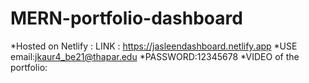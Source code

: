 # MERN-portfolio-dashboard
*Hosted on Netlify : LINK : https://jasleendashboard.netlify.app
*USE email:jkaur4_be21@thapar.edu
*PASSWORD:12345678
*VIDEO of the portfolio:

 
